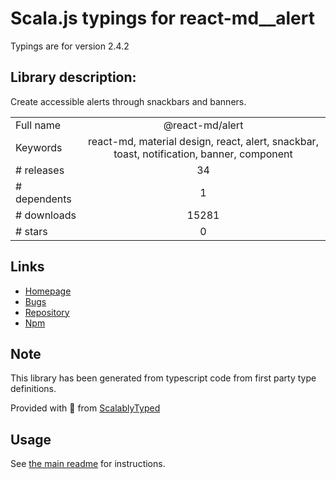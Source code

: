 
# Scala.js typings for react-md__alert

Typings are for version 2.4.2

## Library description:
Create accessible alerts through snackbars and banners.

|                    |                 |
| ------------------ | :-------------: |
| Full name          | @react-md/alert |
| Keywords           | react-md, material design, react, alert, snackbar, toast, notification, banner, component |
| # releases         | 34 |
| # dependents       | 1 |
| # downloads        | 15281 |
| # stars            | 0 |

## Links
- [Homepage](https://react-md.dev/packages/alert/demos)
- [Bugs](https://github.com/mlaursen/react-md/issues)
- [Repository](https://github.com/mlaursen/react-md)
- [Npm](https://www.npmjs.com/package/%40react-md%2Falert)
    


## Note
This library has been generated from typescript code from first party type definitions.

Provided with :purple_heart: from [ScalablyTyped](https://github.com/oyvindberg/ScalablyTyped)

## Usage
See [the main readme](../../readme.md) for instructions.



